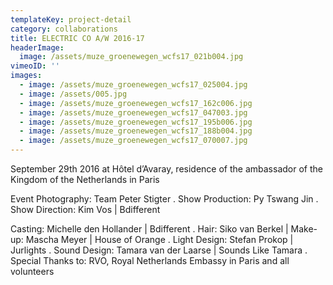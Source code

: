 ```yaml
---
templateKey: project-detail
category: collaborations
title: ELECTRIC CO A/W 2016-17
headerImage:
  image: /assets/muze_groenewegen_wcfs17_021b004.jpg
vimeoID: ''
images:
  - image: /assets/muze_groenewegen_wcfs17_025004.jpg
  - image: /assets/005.jpg
  - image: /assets/muze_groenewegen_wcfs17_162c006.jpg
  - image: /assets/muze_groenewegen_wcfs17_047003.jpg
  - image: /assets/muze_groenewegen_wcfs17_195b006.jpg
  - image: /assets/muze_groenewegen_wcfs17_188b004.jpg
  - image: /assets/muze_groenewegen_wcfs17_070007.jpg
---
```

September 29th 2016 at Hôtel d’Avaray, residence of the ambassador of the Kingdom of the Netherlands in Paris

Event Photography: Team Peter Stigter . Show Production: Py Tswang Jin . Show Direction: Kim Vos | Bdifferent

Casting: Michelle den Hollander | Bdifferent . Hair: Siko van Berkel | Make-up: Mascha Meyer | House of Orange . Light Design: Stefan Prokop | Jurlights . Sound Design: Tamara van der Laarse | Sounds Like Tamara . Special Thanks to: RVO, Royal Netherlands Embassy in Paris and all volunteers
